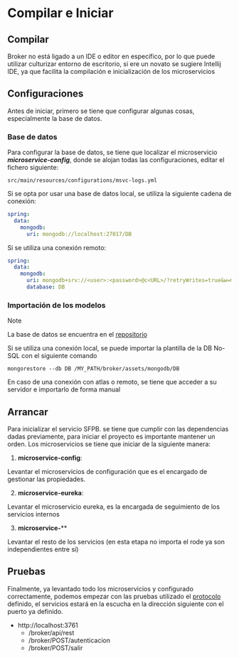 # Compilar e Iniciar

## Compilar

Broker no está ligado a un IDE o editor en específico, por lo que puede utilizar culturizar 
entorno de escritorio, si ere un novato se sugiere Intellij IDE, ya que facilita la compilación 
e inicialización de los microservicios

## Configuraciones

Antes de iniciar, primero se tiene que configurar algunas cosas, especialmente la base de datos.

### Base de datos

Para configurar la base de datos, se tiene que localizar el microservicio _**microservice-config**_, 
donde se alojan todas las configuraciones, editar el fichero siguiente:

```
src/main/resources/configurations/msvc-logs.yml
```

Si se opta por usar una base de datos local, se utiliza la siguiente cadena de conexión:

```yaml
spring:
  data:
    mongodb:
      uri: mongodb://localhost:27017/DB
```

Si se utiliza una conexión remoto:

```yaml
spring:
  data:
    mongodb:
      uri: mongodb+srv://<user>:<password>@c<URL>/?retryWrites=true&w=majority&appName=Cluster0
      database: DB
```

### Importación de los modelos

> [!NOTE]  
> La base de datos se encuentra en el [repositorio](../mongodb/DB)


Si se utiliza una conexión local, se puede importar la plantilla de la DB No-SQL con el siguiente comando
```shell
mongorestore --db DB /MY_PATH/broker/assets/mongodb/DB
```

En caso de una conexión con atlas o remoto, se tiene que acceder a su servidor e importarlo de forma manual


## Arrancar

Para inicializar el servicio SFPB. se tiene que cumplir con las dependencias dadas previamente, 
para iniciar el proyecto es importante mantener un orden. Los microservicios se tiene que iniciar de la siguiente manera:

1. **microservice-config**: 

Levantar el microservicios de configuración que es el encargado de 
gestionar las propiedades.

2. **microservice-eureka**:

Levantar el microservicio eureka, es la encargada de seguimiento de los 
servicios internos

3. **microservice-**** 

Levantar el resto de los servicios (en esta etapa no importa el rode ya son independientes 
entre sí)

## Pruebas

Finalmente, ya levantado todo los microservicios y configurado correctamente, podemos empezar 
con las pruebas utilizado el [protocolo](PROTOCOLO.md) definido, el servicios estará en la escucha en la 
dirección siguiente con el puerto ya definido.

* http://localhost:3761
  * /broker/api/rest
  * /broker/POST/autenticacion
  * /broker/POST/salir

